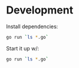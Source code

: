 # Development

Install dependencies:

```bash
go run `ls *.go`
```

Start it up w/:

```bash
go run `ls *.go`
```
